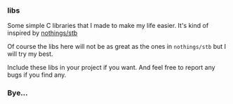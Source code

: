 ### libs

Some simple C libraries that I made to make my life easier.
It's kind of inspired by [nothings/stb](https://github.com/nothings/stb)

Of course the libs here will not be as great as the ones in `nothings/stb` but I will try my best.

Include these libs in your project if you want. And feel free to report any bugs if you find any.

### Bye...
